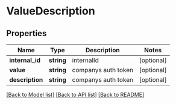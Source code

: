 # ValueDescription

## Properties
Name | Type | Description | Notes
------------ | ------------- | ------------- | -------------
**internal_id** | **string** | internalId | [optional] 
**value** | **string** | companys auth token | [optional] 
**description** | **string** | companys auth token | [optional] 

[[Back to Model list]](../../README.md#documentation-for-models) [[Back to API list]](../../README.md#documentation-for-api-endpoints) [[Back to README]](../../README.md)

